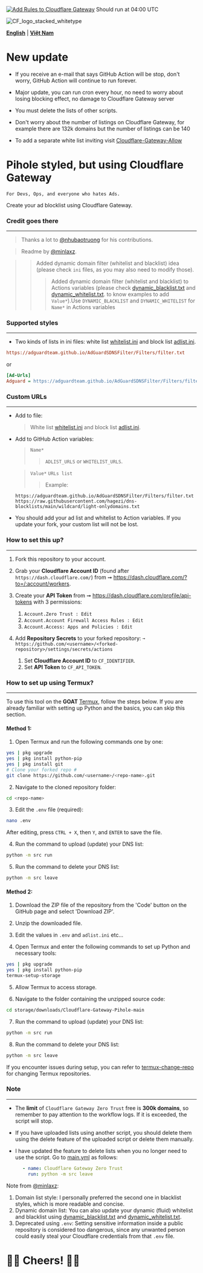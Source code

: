 [![Add Rules to Cloudflare Gateway](https://github.com/AJ0148/Cloudflare-Gateway-Pihole/actions/workflows/main.yml/badge.svg)](https://github.com/AJ0148/Cloudflare-Gateway-Pihole/actions/workflows/main.yml)
Should run at 04:00 UTC

![CF_logo_stacked_whitetype](https://github.com/luxysiv/Cloudflare-Gateway-Pihole/assets/46205571/b8b7b12b-2fd8-4978-8e3c-2472a4167acb)

**[English](README.md)** | **[Việt Nam](docs/vi.md)**

# New update 

* If you receive an e-mail that says GitHub Action will be stop, don't worry, GitHub Action will continue to run forever. 

* Major update, you can run cron every hour, no need to worry about losing blocking effect, no damage to Cloudflare Gateway server 

* You must delete the lists of other scripts.

* Don't worry about the number of listings on Cloudflare Gateway, for example there are 132k domains but the number of listings can be 140

* To add a separate white list inviting visit [Cloudflare-Gateway-Allow](https://github.com/luxysiv/Cloudflare-Gateway-Allow)

# Pihole styled, but using Cloudflare Gateway
`For Devs, Ops, and everyone who hates Ads.`

Create your ad blocklist using Cloudflare Gateway.

### Credit goes there
---

> Thanks a lot to [@nhubaotruong](https://github.com/nhubaotruong) for his contributions.

> Readme by [@minlaxz](https://github.com/minlaxz).

>> Added dynamic domain filter (whitelist and blacklist) idea (please check `ini` files, as you may also need to modify those).
>>> Added dynamic domain filter (whitelist and blacklist) to Actions variables (please check [dynamic_blacklist.txt](./lists/dynamic_blacklist.txt) and [dynamic_whitelist.txt](./lists/dynamic_whitelist.txt). to know examples to add `Value*`).Use `DYNAMIC_BLACKLIST` and `DYNAMIC_WHITELIST` for `Name*` in Actions variables 

### Supported styles
---
* Two kinds of lists in ini files: white list [whitelist.ini](./lists/whitelist.ini) and block list [adlist.ini](./lists/adlist.ini).

```ini
https://adguardteam.github.io/AdGuardSDNSFilter/Filters/filter.txt
```
or
```ini
[Ad-Urls]
Adguard = https://adguardteam.github.io/AdGuardSDNSFilter/Filters/filter.txt
```

### Custom URLs
---
* Add to file:
  > White list [whitelist.ini](./lists/whitelist.ini) and block list [adlist.ini](./lists/adlist.ini).

* Add to GitHub Action variables:
  > `Name*`
  >> `ADLIST_URLS` or `WHITELIST_URLS`.

  > `Value*` `URLs list`
  >> Example:
  ```text
  https://adguardteam.github.io/AdGuardSDNSFilter/Filters/filter.txt
  https://raw.githubusercontent.com/hagezi/dns-blocklists/main/wildcard/light-onlydomains.txt
  ```

* You should add your ad list and whitelist to Action variables. If you update your fork, your custom list will not be lost.

### How to set this up?
---
1. Fork this repository to your account.
2. Grab your **Cloudflare Account ID** (found after `https://dash.cloudflare.com/`) from ➞ https://dash.cloudflare.com/?to=/:account/workers.
3. Create your **API Token** from ➞ https://dash.cloudflare.com/profile/api-tokens with 3 permissions:
   1. `Account.Zero Trust : Edit`
   2. `Account.Account Firewall Access Rules : Edit`
   3. `Account.Access: Apps and Policies : Edit`

4. Add **Repository Secrets** to your forked repository:
`➞ https://github.com/<username>/<forked-repository>/settings/secrets/actions`
   1. Set **Cloudflare Account ID** to `CF_IDENTIFIER`.
   2. Set **API Token** to `CF_API_TOKEN`.

### How to set up using Termux?
---

To use this tool on the **GOAT** [Termux](https://github.com/termux/termux-app/releases/latest), follow the steps below. If you are already familiar with setting up Python and the basics, you can skip this section.

#### Method 1:

1. Open Termux and run the following commands one by one:

```sh
yes | pkg upgrade
yes | pkg install python-pip
yes | pkg install git
# Clone your forked repo #
git clone https://github.com/<username>/<repo-name>.git
```

2. Navigate to the cloned repository folder:

```sh
cd <repo-name>
```

3. Edit the `.env` file (required):

```sh
nano .env
```

After editing, press `CTRL + X`, then `Y`, and `ENTER` to save the file.

4. Run the command to upload (update) your DNS list:

```sh
python -m src run
```

5. Run the command to delete your DNS list:

```sh
python -m src leave 
```

#### Method 2:

1. Download the ZIP file of the repository from the 'Code' button on the GitHub page and select 'Download ZIP'.

2. Unzip the downloaded file.

3. Edit the values in `.env` and `adlist.ini` etc...

4. Open Termux and enter the following commands to set up Python and necessary tools:

```sh
yes | pkg upgrade
yes | pkg install python-pip
termux-setup-storage
```

5. Allow Termux to access storage.

6. Navigate to the folder containing the unzipped source code:

```sh
cd storage/downloads/Cloudflare-Gateway-Pihole-main
```

7. Run the command to upload (update) your DNS list:

```sh
python -m src run
```
8. Run the command to delete your DNS list:

```sh
python -m src leave
```


If you encounter issues during setup, you can refer to [termux-change-repo](https://wiki.termux.com/wiki/Package_Management) for changing Termux repositories.

### Note
---
* The **limit** of `Cloudflare Gateway Zero Trust` free is **300k domains**, so remember to pay attention to the workflow logs. If it is exceeded, the script will stop.

* If you have uploaded lists using another script, you should delete them using the delete feature of the uploaded script or delete them manually.

* I have updated the feature to delete lists when you no longer need to use the script. Go to [main.yml](.github/workflows/main.yml) as follows:

```yml
      - name: Cloudflare Gateway Zero Trust 
        run: python -m src leave
```

Note from [@minlaxz](https://github.com/minlaxz):
1. Domain list style: I personally preferred the second one in blacklist styles, which is more readable and concise.
2. Dynamic domain list: You can also update your dynamic (fluid) whitelist and blacklist using [dynamic_blacklist.txt](./lists/dynamic_blacklist.txt) and [dynamic_whitelist.txt](./lists/dynamic_whitelist.txt).
3. Deprecated using `.env`: Setting sensitive information inside a public repository is considered too dangerous, since any unwanted person could easily steal your Cloudflare credentials from that `.env` file.

🥂🥂 Cheers! 🍻🍻
===
